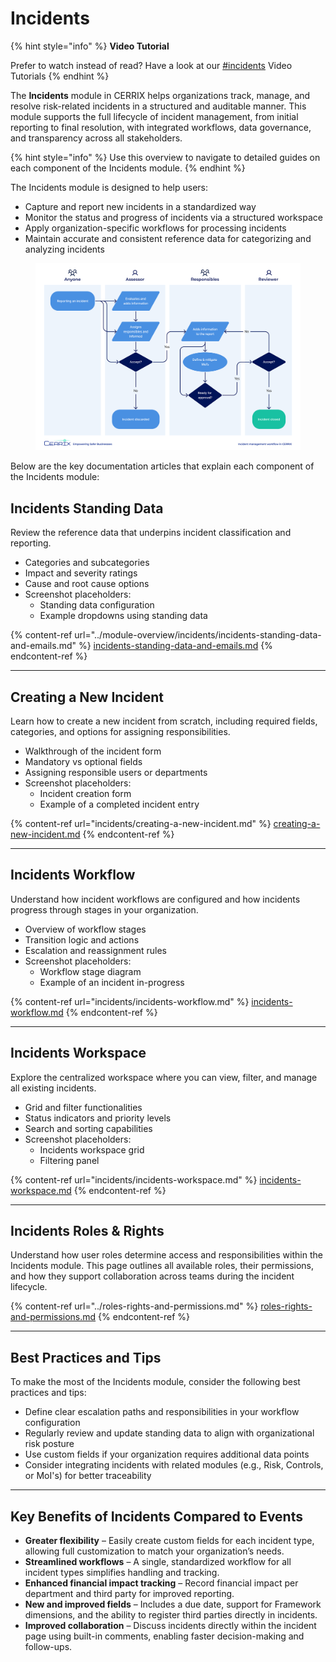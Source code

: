 # Incidents

{% hint style="info" %}
**Video Tutorial**

Prefer to watch instead of read? Have a look at our [#incidents](../../best-practices-and-guides/video-tutorials.md#incidents "mention") Video Tutorials
{% endhint %}

The **Incidents** module in CERRIX helps organizations track, manage, and resolve risk-related incidents in a structured and auditable manner. This module supports the full lifecycle of incident management, from initial reporting to final resolution, with integrated workflows, data governance, and transparency across all stakeholders.

{% hint style="info" %}
Use this overview to navigate to detailed guides on each component of the Incidents module.
{% endhint %}

The Incidents module is designed to help users:

* Capture and report new incidents in a standardized way
* Monitor the status and progress of incidents via a structured workspace
* Apply organization-specific workflows for processing incidents
* Maintain accurate and consistent reference data for categorizing and analyzing incidents

<figure><img src="../../.gitbook/assets/Incident management workflow - V3.jpg" alt=""><figcaption></figcaption></figure>

Below are the key documentation articles that explain each component of the Incidents module:

## Incidents Standing Data

Review the reference data that underpins incident classification and reporting.

* Categories and subcategories
* Impact and severity ratings
* Cause and root cause options
* Screenshot placeholders:
  * Standing data configuration
  * Example dropdowns using standing data

{% content-ref url="../module-overview/incidents/incidents-standing-data-and-emails.md" %}
[incidents-standing-data-and-emails.md](../module-overview/incidents/incidents-standing-data-and-emails.md)
{% endcontent-ref %}

***

## Creating a New Incident

Learn how to create a new incident from scratch, including required fields, categories, and options for assigning responsibilities.

* Walkthrough of the incident form
* Mandatory vs optional fields
* Assigning responsible users or departments
* Screenshot placeholders:
  * Incident creation form
  * Example of a completed incident entry

{% content-ref url="incidents/creating-a-new-incident.md" %}
[creating-a-new-incident.md](incidents/creating-a-new-incident.md)
{% endcontent-ref %}

***

## Incidents Workflow

Understand how incident workflows are configured and how incidents progress through stages in your organization.

* Overview of workflow stages
* Transition logic and actions
* Escalation and reassignment rules
* Screenshot placeholders:
  * Workflow stage diagram
  * Example of an incident in-progress

{% content-ref url="incidents/incidents-workflow.md" %}
[incidents-workflow.md](incidents/incidents-workflow.md)
{% endcontent-ref %}

***

## Incidents Workspace

Explore the centralized workspace where you can view, filter, and manage all existing incidents.

* Grid and filter functionalities
* Status indicators and priority levels
* Search and sorting capabilities
* Screenshot placeholders:
  * Incidents workspace grid
  * Filtering panel

{% content-ref url="incidents/incidents-workspace.md" %}
[incidents-workspace.md](incidents/incidents-workspace.md)
{% endcontent-ref %}

***

## Incidents Roles & Rights

Understand how user roles determine access and responsibilities within the Incidents module. This page outlines all available roles, their permissions, and how they support collaboration across teams during the incident lifecycle.

{% content-ref url="../roles-rights-and-permissions.md" %}
[roles-rights-and-permissions.md](../roles-rights-and-permissions.md)
{% endcontent-ref %}

***

## Best Practices and Tips

To make the most of the Incidents module, consider the following best practices and tips:

* Define clear escalation paths and responsibilities in your workflow configuration
* Regularly review and update standing data to align with organizational risk posture
* Use custom fields if your organization requires additional data points
* Consider integrating incidents with related modules (e.g., Risk, Controls, or MoI's) for better traceability

***

## Key Benefits of Incidents Compared to Events

* **Greater flexibility** – Easily create custom fields for each incident type, allowing full customization to match your organization’s needs.
* **Streamlined workflows** – A single, standardized workflow for all incident types simplifies handling and tracking.
* **Enhanced financial impact tracking** – Record financial impact per department and third party for improved reporting.
* **New and improved fields** – Includes a due date, support for Framework dimensions, and the ability to register third parties directly in incidents.
* **Improved collaboration** – Discuss incidents directly within the incident page using built-in comments, enabling faster decision-making and follow-ups.

